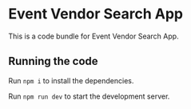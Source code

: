 
  # Event Vendor Search App

  This is a code bundle for Event Vendor Search App. 

  ## Running the code

  Run `npm i` to install the dependencies.

  Run `npm run dev` to start the development server.
  
